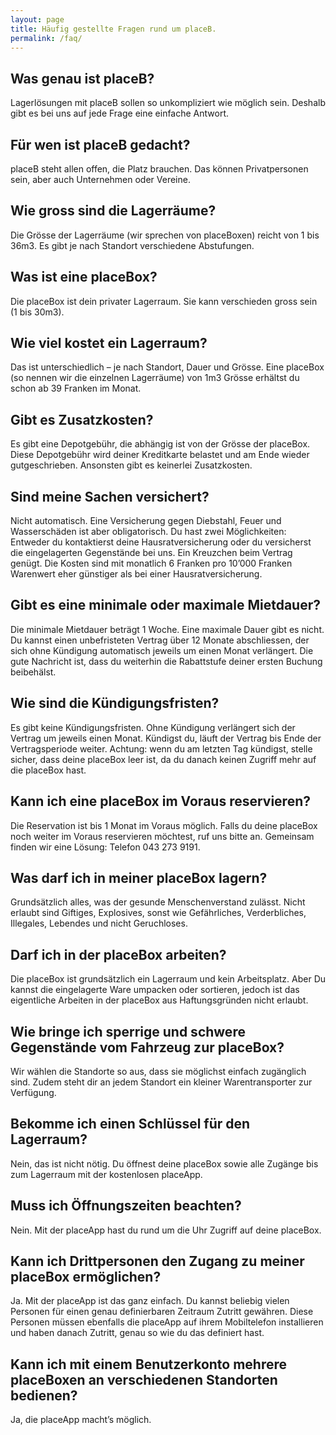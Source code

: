 ```yaml
---
layout: page
title: Häufig gestellte Fragen rund um placeB.
permalink: /faq/
---
```


## Was genau ist placeB?
Lagerlösungen mit placeB sollen so unkompliziert wie möglich sein. Deshalb gibt es bei uns auf jede Frage eine einfache Antwort. 

## Für wen ist placeB gedacht?
placeB steht allen offen, die Platz brauchen. Das können Privatpersonen sein, aber auch Unternehmen oder Vereine.

## Wie gross sind die Lagerräume?
Die Grösse der Lagerräume (wir sprechen von placeBoxen) reicht von 1 bis 36m3. Es gibt je nach Standort verschiedene Abstufungen.

## Was ist eine placeBox?
Die placeBox ist dein privater Lagerraum. Sie kann verschieden gross sein (1 bis 30m3).


## Wie viel kostet ein Lagerraum?
Das ist unterschiedlich – je nach Standort, Dauer und Grösse. Eine placeBox (so nennen wir die einzelnen Lagerräume) von 1m3 Grösse erhältst du schon ab 39 Franken im Monat.

## Gibt es Zusatzkosten?
Es gibt eine Depotgebühr, die abhängig ist von der Grösse der placeBox. Diese Depotgebühr wird deiner Kreditkarte belastet und am Ende wieder gutgeschrieben. Ansonsten gibt es keinerlei Zusatzkosten.

## Sind meine Sachen versichert?
Nicht automatisch. Eine Versicherung gegen Diebstahl, Feuer und Wasserschäden ist aber obligatorisch. Du hast zwei Möglichkeiten: Entweder du kontaktierst deine Hausratversicherung oder du versicherst die eingelagerten Gegenstände bei uns. Ein Kreuzchen beim Vertrag genügt. Die Kosten sind mit monatlich 6 Franken pro 10’000 Franken Warenwert eher günstiger als bei einer Hausratversicherung.

## Gibt es eine minimale oder maximale Mietdauer?
Die minimale Mietdauer beträgt 1 Woche. Eine maximale Dauer gibt es nicht. Du kannst einen unbefristeten Vertrag über 12 Monate abschliessen, der sich ohne Kündigung automatisch jeweils um einen Monat verlängert.  Die gute Nachricht ist, dass du weiterhin die Rabattstufe deiner ersten Buchung beibehälst.

## Wie sind die Kündigungsfristen?
Es gibt keine Kündigungsfristen. Ohne Kündigung verlängert sich der Vertrag um jeweils einen Monat. Kündigst du, läuft der Vertrag bis Ende der Vertragsperiode weiter. Achtung: wenn du am letzten Tag kündigst, stelle sicher, dass deine placeBox leer ist, da du danach keinen Zugriff mehr auf die placeBox hast.

## Kann ich eine placeBox im Voraus reservieren?
Die Reservation ist bis 1 Monat im Voraus möglich. Falls du deine placeBox noch weiter im Voraus reservieren möchtest, ruf uns bitte an. Gemeinsam finden wir eine Lösung: Telefon 043 273 9191.

## Was darf ich in meiner placeBox lagern?
Grundsätzlich alles, was der gesunde Menschenverstand zulässt. Nicht erlaubt sind Giftiges, Explosives, sonst wie Gefährliches, Verderbliches, Illegales, Lebendes und nicht Geruchloses.

## Darf ich in der placeBox arbeiten?
Die placeBox ist grundsätzlich ein Lagerraum und kein Arbeitsplatz. Aber Du kannst die eingelagerte Ware umpacken oder sortieren, jedoch ist das eigentliche Arbeiten in der placeBox aus Haftungsgründen nicht erlaubt.

## Wie bringe ich sperrige und schwere Gegenstände vom Fahrzeug zur placeBox?
Wir wählen die Standorte so aus, dass sie möglichst einfach zugänglich sind. Zudem steht dir an jedem Standort ein kleiner Warentransporter zur Verfügung.

## Bekomme ich einen Schlüssel für den Lagerraum?
Nein, das ist nicht nötig. Du öffnest deine placeBox sowie alle Zugänge bis zum Lagerraum mit der kostenlosen placeApp.

## Muss ich Öffnungszeiten beachten?
Nein. Mit der placeApp hast du rund um die Uhr Zugriff auf deine placeBox.

## Kann ich Drittpersonen den Zugang zu meiner placeBox ermöglichen?
Ja. Mit der placeApp ist das ganz einfach. Du kannst beliebig vielen Personen für einen genau definierbaren Zeitraum Zutritt gewähren. Diese Personen müssen ebenfalls die placeApp auf ihrem Mobiltelefon installieren und haben danach Zutritt, genau so wie du das definiert hast.

## Kann ich mit einem Benutzerkonto mehrere placeBoxen an verschiedenen Standorten bedienen?
Ja, die placeApp macht’s möglich.